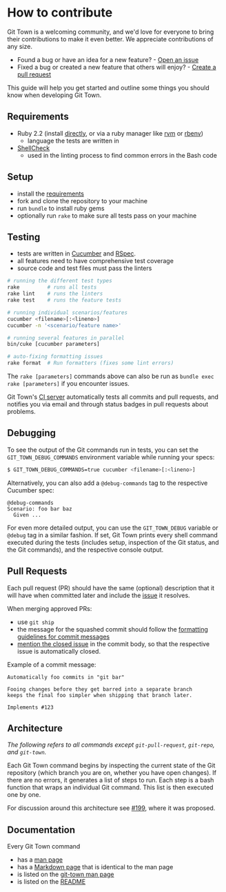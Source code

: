 # How to contribute

Git Town is a welcoming community, and we'd love for everyone to bring
their contributions to make it even better.
We appreciate contributions of any size.

* Found a bug or have an idea for a new feature? - [Open an issue](https://github.com/Originate/git-town/issues/new)
* Fixed a bug or created a new feature that others will enjoy? - [Create a pull request](https://help.github.com/articles/using-pull-requests/)

This guide will help you get started and outline some things you should know when developing Git Town.


## Requirements

* Ruby 2.2
  (install [directly](https://www.ruby-lang.org/en/documentation/installation),
  or via a ruby manager like [rvm](https://rvm.io/)
  or [rbenv](https://github.com/sstephenson/rbenv))
  * language the tests are written in
* [ShellCheck](https://github.com/koalaman/shellcheck)
  * used in the linting process to find common errors in the Bash code


## Setup

* install the [requirements](#requirements)
* fork and clone the repository to your machine
* run `bundle` to install ruby gems
* optionally run `rake` to make sure all tests pass on your machine


## Testing

* tests are written in [Cucumber](http://cukes.info/) and [RSpec](http://rspec.info/).
* all features need to have comprehensive test coverage
* source code and test files must pass the linters

```bash
# running the different test types
rake         # runs all tests
rake lint    # runs the linters
rake test    # runs the feature tests

# running individual scenarios/features
cucumber <filename>[:<lineno>]
cucumber -n '<scenario/feature name>'

# running several features in parallel
bin/cuke [cucumber parameters]

# auto-fixing formatting issues
rake format  # Run formatters (fixes some lint errors)
```

The `rake [parameters]` commands above can also be run as `bundle exec rake [parameters]`
if you encounter issues.

Git Town's [CI server](https://circleci.com/gh/Originate/git-town)
automatically tests all commits and pull requests,
and notifies you via email and through status badges in pull requests
about problems.


## Debugging

To see the output of the Git commands run in tests, you can set the
`GIT_TOWN_DEBUG_COMMANDS` environment variable while running your specs:

```bash
$ GIT_TOWN_DEBUG_COMMANDS=true cucumber <filename>[:<lineno>]
```

Alternatively, you can also add a `@debug-commands` tag to the respective
Cucumber spec:

  ```cucumber
  @debug-commands
  Scenario: foo bar baz
    Given ...
  ```

For even more detailed output, you can use the `GIT_TOWN_DEBUG` variable or `@debug` tag
in a similar fashion.
If set, Git Town prints every shell command executed during the tests
(includes setup, inspection of the Git status, and the Git commands),
and the respective console output.


## Pull Requests

Each pull request (PR) should have the same (optional) description that it will
have when committed later and include the
[issue](https://github.com/Originate/git-town/issues) it resolves.

When merging approved PRs:
* use `git ship`
* the message for the squashed commit should follow the
  [formatting guidelines for commit messages](http://tbaggery.com/2008/04/19/a-note-about-git-commit-messages.html)
* [mention the closed issue](https://help.github.com/articles/closing-issues-via-commit-messages)
in the commit body, so that the respective issue is automatically closed.

Example of a commit message:

```
Automatically foo commits in "git bar"

Fooing changes before they get barred into a separate branch
keeps the final foo simpler when shipping that branch later.

Implements #123
```


## Architecture

*The following refers to all commands except `git-pull-request`, `git-repo`, and `git-town`.*

Each Git Town command begins by inspecting the current state of the Git repository
(which branch you are on, whether you have open changes).
If there are no errors, it generates a list of steps to run.
Each step is a bash function that wraps an individual Git command.
This list is then executed one by one.

For discussion around this architecture see
[#199](https://github.com/Originate/git-town/issues/199),
where it was proposed.


## Documentation

Every Git Town command
* has a [man page](./man/man1)
* has a [Markdown page](./documentation/commands) that is identical to the man page
* is listed on the [git-town man page](./man/man1/git-town.1)
* is listed on the [README](./README.md)

